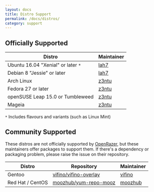 ```yaml
---
layout: docs
title: Distro Support
permalink: /docs/distros/
category: support
---
```


## Officially Supported

Distro                                          | Maintainer
------------------------------------------------|-----------------------|
Ubuntu 16.04 "Xenial" or later `*`              | [lah7]
Debian 8 "Jessie" or later                      | [lah7]
Arch Linux                                      | [z3ntu]
Fedora 27 or later                              | [z3ntu]
openSUSE Leap 15.0 or Tumbleweed                | [z3ntu]
Mageia                                          | [z3ntu]

`*` Includes flavours and variants (such as Linux Mint)


## Community Supported

These distros are not officially supported by [OpenRazer], but these maintainers
offer packages to support them. If there's a dependency or packaging problem,
please raise the issue on their repository.

Distro                  | Repository                | Maintainer
------------------------|---------------------------|-----------------------|
Gentoo                  | [vifino/vifino-overlay]   | [vifino]
Red Hat / CentOS        | [moozhub/yum-repo-mooz]   | [moozhub]

[OpenRazer]: https://openrazer.github.io
[lah7]: https://github.com/lah7
[z3ntu]: https://github.com/z3ntu
[vifino]: https://github.com/vifno
[moozhub]: https://github.com/moozhub
[vifino/vifino-overlay]: https://github.com/vifino/vifino-overlay/tree/master/app-misc/
[moozhub/yum-repo-mooz]: https://github.com/moozhub/yum-repo-mooz
